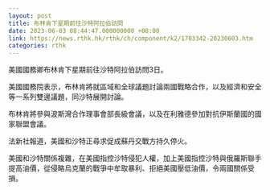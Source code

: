 ```yaml
---
layout: post
title: 布林肯下星期前往沙特阿拉伯訪問
date: 2023-06-03 08:44:47.000000000 +08:00
link: https://news.rthk.hk/rthk/ch/component/k2/1703342-20230603.htm
categories: rthk
---
```


美國國務卿布林肯下星期前往沙特阿拉伯訪問3日。

美國國務院表示，布林肯將就區域和全球議題討論兩國戰略合作，以及經濟和安全等一系列雙邊議題，同沙特展開討論。

布林肯將參與波斯灣合作理事會部長級會議，以及在利雅德參加對抗伊斯蘭國的國家聯盟會議。

法新社報道，美國和沙特正尋求促成蘇丹交戰方持久停火。

美國和沙特關係複雜，在美國指控沙特侵犯人權，加上美國指控沙特與俄羅斯聯手提高油價，從侵略烏克蘭的戰爭中牟取暴利、拒絕美國壓低油價，令兩國關係受損。
